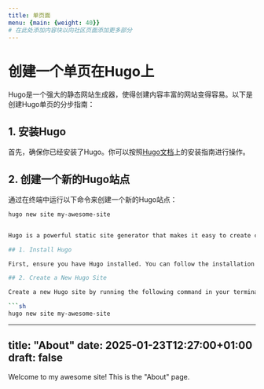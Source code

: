 ```yaml
---
title: 单页面
menu: {main: {weight: 40}}
# 在此处添加内容块以向社区页面添加更多部分
---
```


# 创建一个单页在Hugo上

Hugo是一个强大的静态网站生成器，使得创建内容丰富的网站变得容易。以下是创建Hugo单页的分步指南：

## 1. 安装Hugo

首先，确保你已经安装了Hugo。你可以按照[Hugo文档](https://gohugo.io/getting-started/installing/)上的安装指南进行操作。

## 2. 创建一个新的Hugo站点

通过在终端中运行以下命令来创建一个新的Hugo站点：

```sh
hugo new site my-awesome-site


Hugo is a powerful static site generator that makes it easy to create content-rich websites. Here’s a step-by-step guide to creating a single page on Hugo:

## 1. Install Hugo

First, ensure you have Hugo installed. You can follow the installation guide on the [Hugo documentation](https://gohugo.io/getting-started/installing/).

## 2. Create a New Hugo Site

Create a new Hugo site by running the following command in your terminal:

```sh
hugo new site my-awesome-site


```
---
title: "About"
date: 2025-01-23T12:27:00+01:00
draft: false
---

Welcome to my awesome site! This is the "About" page.
```
